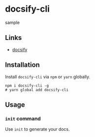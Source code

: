 # docsify-cli
sample
## Links
* [docsify](https://github.com/QingWei-Li/docsify)

## Installation

Install `docsify-cli` via `npm` or `yarn` globally.

```shell
npm i docsify-cli -g
# yarn global add docsify-cli
```

## Usage

### `init` command

Use `init` to generate your docs.
